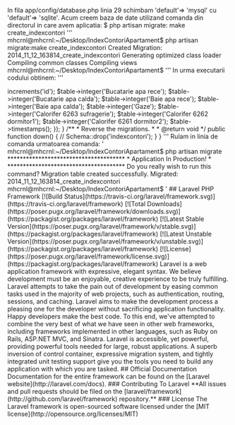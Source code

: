 In fila app/config/database.php linia 29 schimbam 'default'=> 'mysql' cu 'default'=> 'sqlite'.
Acum creem baza de date utilizand comanda din directorul in care avem aplicatia:
  $ php artisan migrate: make create_indexcontori
  '''
  mhcrnl@mhcrnl:~/Desktop/IndexContoriApartament$ php artisan migrate:make create_indexcontori
Created Migration: 2014_11_12_163814_create_indexcontori
Generating optimized class loader
Compiling common classes
Compiling views
mhcrnl@mhcrnl:~/Desktop/IndexContoriApartament$
'''
In urma executarii codului obtinem:
'''
<?php //app/database/migrations/2014_11_12_163814_create_indexcontori

use Illuminate\Database\Schema\Blueprint;
use Illuminate\Database\Migrations\Migration;

class CreateIndexcontori extends Migration {

  /**
   * Run the migrations.
   *
   * @return void
   */
  public function up()
  {
    //
  }

  /**
   * Reverse the migrations.
   *
   * @return void
   */
  public function down()
  {
    //
  }

}

'''
Modifica aceasta fila dupa cum urmeaza:
'''
<?php //app/database/migrations/2014_11_12_163814_create_indexcontori

use Illuminate\Database\Schema\Blueprint;
use Illuminate\Database\Migrations\Migration;

class CreateIndexcontori extends Migration {

  /**
   * Run the migrations.
   *
   * @return void
   */
  public function up()
  {
    //
    Schema::create('indexcontori', function($table){
      $table->increments('id');
      $table->integer('Bucatarie apa rece');
      $table->integer('Bucatarie apa calda');
      $table->integer('Baie apa rece');
      $table->integer('Baie apa calda');
      $table->integer('Gaze');
      $table->integer('Calorifer 6263 sufragerie');
      $table->integer('Calorifer 6262 dormitor1');
      $table->integer('Calorifer 6261 dormitor2');
      $table->timestamps();
    });
  }

  /**
   * Reverse the migrations.
   *
   * @return void
   */
  public function down()
  {
    //
    Schema::drop('indexcontori');
  }

}

'''
Rulam in linia de comanda urmatoarea comanda:
'
mhcrnl@mhcrnl:~/Desktop/IndexContoriApartament$ php artisan migrate
**************************************
*     Application In Production!     *
**************************************

Do you really wish to run this command?
Migration table created successfully.
Migrated: 2014_11_12_163814_create_indexcontori
mhcrnl@mhcrnl:~/Desktop/IndexContoriApartament$

'


## Laravel PHP Framework

[![Build Status](https://travis-ci.org/laravel/framework.svg)](https://travis-ci.org/laravel/framework)
[![Total Downloads](https://poser.pugx.org/laravel/framework/downloads.svg)](https://packagist.org/packages/laravel/framework)
[![Latest Stable Version](https://poser.pugx.org/laravel/framework/v/stable.svg)](https://packagist.org/packages/laravel/framework)
[![Latest Unstable Version](https://poser.pugx.org/laravel/framework/v/unstable.svg)](https://packagist.org/packages/laravel/framework)
[![License](https://poser.pugx.org/laravel/framework/license.svg)](https://packagist.org/packages/laravel/framework)

Laravel is a web application framework with expressive, elegant syntax. We believe development must be an enjoyable, creative experience to be truly fulfilling. Laravel attempts to take the pain out of development by easing common tasks used in the majority of web projects, such as authentication, routing, sessions, and caching.

Laravel aims to make the development process a pleasing one for the developer without sacrificing application functionality. Happy developers make the best code. To this end, we've attempted to combine the very best of what we have seen in other web frameworks, including frameworks implemented in other languages, such as Ruby on Rails, ASP.NET MVC, and Sinatra.

Laravel is accessible, yet powerful, providing powerful tools needed for large, robust applications. A superb inversion of control container, expressive migration system, and tightly integrated unit testing support give you the tools you need to build any application with which you are tasked.

## Official Documentation

Documentation for the entire framework can be found on the [Laravel website](http://laravel.com/docs).

### Contributing To Laravel

**All issues and pull requests should be filed on the [laravel/framework](http://github.com/laravel/framework) repository.**

### License

The Laravel framework is open-sourced software licensed under the [MIT license](http://opensource.org/licenses/MIT)
